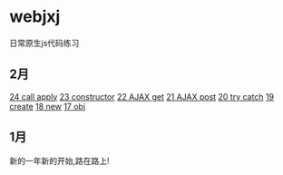 # webjxj
日常原生js代码练习


## 2月

[24 call apply](z0224.md)
[23 constructor](z0223.md)
[22 AJAX get](z0222.md)
[21 AJAX post](z0221.md)
[20 try catch](z0220.md)
[19 create](z0219.md)
[18 new](z0218.md)
[17 obj](z0217.md)
 
 ## 1月
 
 新的一年新的开始,路在路上!
